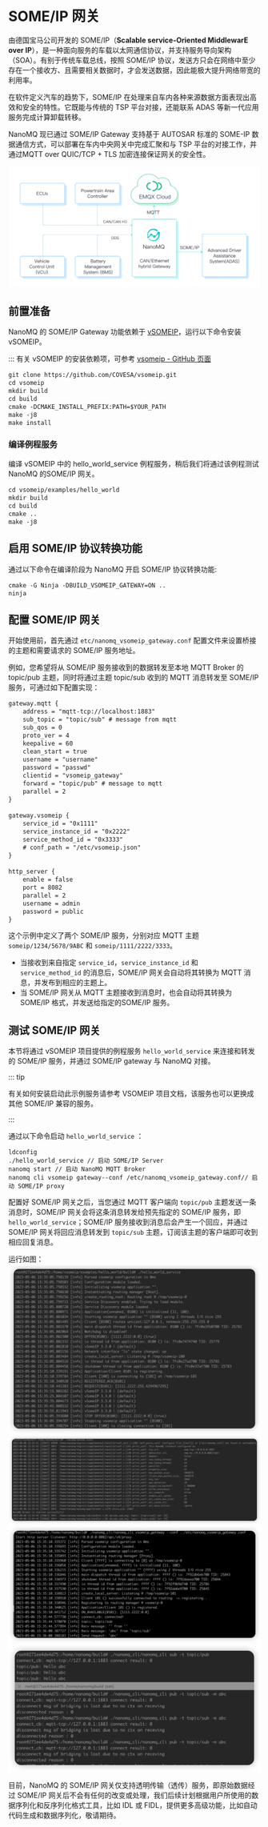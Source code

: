 # SOME/IP 网关

由德国宝马公司开发的 SOME/IP（**Scalable service-Oriented MiddlewarE over IP**），是一种面向服务的车载以太网通信协议，并支持服务导向架构（SOA）。有别于传统车载总线，按照 SOME/IP 协议，发送方只会在网络中至少存在一个接收方、且需要相关数据时，才会发送数据，因此能极大提升网络带宽的利用率。

在软件定义汽车的趋势下，SOME/IP 在处理来自车内各种来源数据方面表现出高效和安全的特性。它既能与传统的 TSP 平台对接，还能联系 ADAS 等新一代应用服务完成计算卸载转移。

NanoMQ 现已通过 SOME/IP Gateway 支持基于 AUTOSAR 标准的 SOME-IP 数据通信方式，可以部署在车内中央网关中完成汇聚和与 TSP 平台的对接工作，并通过MQTT over QUIC/TCP + TLS 加密连接保证网关的安全性。

<img src="./assets/someip-solution.png" alt="SOME/IP + MQTT 共同应用场景" style="zoom:50%;" />

## 前置准备

NanoMQ 的 SOME/IP Gateway 功能依赖于 [vSOMEIP](https://github.com/COVESA/vsomeip)，运行以下命令安装 vSOMEIP。

::: 有关 vSOMEIP 的安装依赖项，可参考 [vsomeip - GitHub 页面](https://github.com/COVESA/vsomeip) 

```shell
git clone https://github.com/COVESA/vsomeip.git
cd vsomeip
mkdir build
cd build
cmake -DCMAKE_INSTALL_PREFIX:PATH=$YOUR_PATH
make -j8
make install
```

### 编译例程服务

编译 vSOMEIP 中的 hello_world_service 例程服务，稍后我们将通过该例程测试 NanoMQ 的SOME/IP 网关。

```shell
cd vsomeip/examples/hello_world
mkdir build
cd build
cmake ..
make -j8
```

## 启用 SOME/IP 协议转换功能

通过以下命令在编译阶段为 NanoMQ 开启 SOME/IP 协议转换功能:

```shell
cmake -G Ninja -DBUILD_VSOMEIP_GATEWAY=ON ..
ninja
```

## 配置 SOME/IP 网关

开始使用前，首先通过 `etc/nanomq_vsomeip_gateway.conf` 配置文件来设置桥接的主题和需要请求的 SOME/IP 服务地址。

例如，您希望将从 SOME/IP 服务接收到的数据转发至本地 MQTT Broker 的 topic/pub 主题，同时将通过主题 topic/sub 收到的 MQTT 消息转发至 SOME/IP 服务，可通过如下配置实现：

```apacheconf
gateway.mqtt {
    address = "mqtt-tcp://localhost:1883"
    sub_topic = "topic/sub" # message from mqtt
    sub_qos = 0
    proto_ver = 4
    keepalive = 60
    clean_start = true
    username = "username"
    password = "passwd"
    clientid = "vsomeip_gateway"
    forward = "topic/pub" # message to mqtt
    parallel = 2
}

gateway.vsomeip {
    service_id = "0x1111"
    service_instance_id = "0x2222"
    service_method_id = "0x3333"
    # conf_path = "/etc/vsomeip.json"
}

http_server {
	enable = false
	port = 8082
	parallel = 2
	username = admin
	password = public
}
```

这个示例中定义了两个 SOME/IP 服务，分别对应 MQTT 主题 `someip/1234/5678/9ABC` 和 `someip/1111/2222/3333`。

- 当接收到来自指定 `service_id`，`service_instance_id` 和 `service_method_id` 的消息后，SOME/IP 网关会自动将其转换为 MQTT 消息，并发布到相应的主题上。
- 当 SOME/IP 网关从 MQTT 主题接收到消息时，也会自动将其转换为 SOME/IP 格式，并发送给指定的SOME/IP 服务。

## 测试 SOME/IP 网关

本节将通过 vSOMEIP 项目提供的例程服务 `hello_world_service` 来连接和转发的 SOME/IP 服务，并通过
SOME/IP gateway 与 NanoMQ 对接。

::: tip

有关如何安装启动此示例服务请参考 VSOMEIP 项目文档，该服务也可以更换成其他 SOME/IP 兼容的服务。

:::

通过以下命令启动  `hello_world_service` ：

``` shell
ldconfig
./hello_world_service // 启动 SOME/IP Server
nanomq start // 启动 NanoMQ MQTT Broker
nanomq cli vsomeip gateway--conf /etc/nanomq_vsomeip_gateway.conf// 启动 SOME/IP proxy
```
配置好 SOME/IP 网关之后，当您通过 MQTT 客户端向 `topic/pub` 主题发送一条消息时，SOME/IP 网关会将这条消息转发给预先指定的 SOME/IP 服务，即 `hello_world_service`；SOME/IP 服务接收到消息后会产生一个回应，并通过 SOME/IP 网关将回应消息转发到 `topic/sub` 主题，订阅该主题的客户端即可收到相应回复消息。

运行如图：
![img](./assets/hello_service.png)
![img](./assets/nanomq_someip_gateway.png)
![img](./assets/someip_gateway.png)
![img](./assets/pub_sub.png)

目前，NanoMQ 的 SOME/IP 网关仅支持透明传输（透传）服务，即原始数据经过 SOME/IP 网关后不会有任何的改变或处理，我们后续计划根据用户所使用的数据序列化和反序列化格式工具，比如 IDL 或 FIDL，提供更多高级功能，比如自动代码生成和数据序列化，敬请期待。

